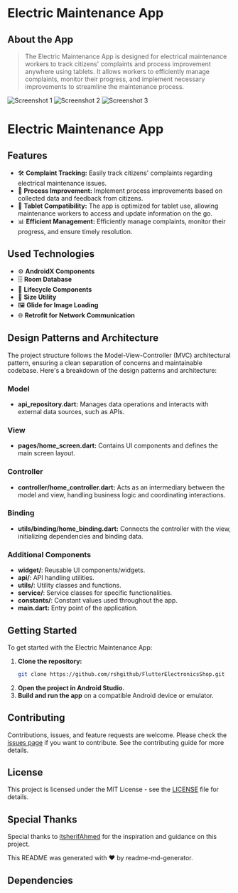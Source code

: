 # Electric Maintenance App

## About the App

> The Electric Maintenance App is designed for electrical maintenance workers to track citizens' complaints and process improvement anywhere using tablets. It allows workers to efficiently manage complaints, monitor their progress, and implement necessary improvements to streamline the maintenance process.

![Screenshot 1](https://github.com/rshgithub/FlutterElectronicsShop/assets/29553481/656b6911-dd06-45eb-aad0-bd6cc62cbba4)
![Screenshot 2](https://github.com/rshgithub/FlutterElectronicsShop/assets/29553481/77e0073b-1d5a-48b1-8dcd-a773b2e783ea)
![Screenshot 3](https://github.com/rshgithub/FlutterElectronicsShop/assets/29553481/c1b21565-29eb-422d-aba2-d4c745c1a2b8)
# Electric Maintenance App

## Features

- 🛠️ **Complaint Tracking:** Easily track citizens' complaints regarding electrical maintenance issues.
- 🚀 **Process Improvement:** Implement process improvements based on collected data and feedback from citizens.
- 📱 **Tablet Compatibility:** The app is optimized for tablet use, allowing maintenance workers to access and update information on the go.
- 📊 **Efficient Management:** Efficiently manage complaints, monitor their progress, and ensure timely resolution.

## Used Technologies

- ⚙️ **AndroidX Components**
- 🗄️ **Room Database**
- 🔄 **Lifecycle Components**
- 📏 **Size Utility**
- 🖼️ **Glide for Image Loading**
- 🌐 **Retrofit for Network Communication**

## Design Patterns and Architecture

The project structure follows the Model-View-Controller (MVC) architectural pattern, ensuring a clean separation of concerns and maintainable codebase. Here's a breakdown of the design patterns and architecture:

### Model
- **api_repository.dart:** Manages data operations and interacts with external data sources, such as APIs.

### View
- **pages/home_screen.dart:** Contains UI components and defines the main screen layout.

### Controller
- **controller/home_controller.dart:** Acts as an intermediary between the model and view, handling business logic and coordinating interactions.

### Binding
- **utils/binding/home_binding.dart:** Connects the controller with the view, initializing dependencies and binding data.

### Additional Components
- **widget/**: Reusable UI components/widgets.
- **api/**: API handling utilities.
- **utils/**: Utility classes and functions.
- **service/**: Service classes for specific functionalities.
- **constants/**: Constant values used throughout the app.
- **main.dart:** Entry point of the application.

## Getting Started

To get started with the Electric Maintenance App:

1. **Clone the repository:**
    ```sh
    git clone https://github.com/rshgithub/FlutterElectronicsShop.git
    ```
2. **Open the project in Android Studio.**
3. **Build and run the app** on a compatible Android device or emulator.

## Contributing

Contributions, issues, and feature requests are welcome. Please check the [issues page](https://github.com/rshgithub/FlutterElectronicsShop/issues) if you want to contribute. See the contributing guide for more details.

## License

This project is licensed under the MIT License - see the [LICENSE](LICENSE) file for details.

## Special Thanks

Special thanks to [itsherifAhmed](https://github.com/itsherifAhmed) for the inspiration and guidance on this project.

This README was generated with ❤️ by readme-md-generator.

## Dependencies
